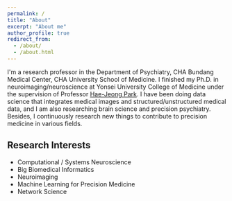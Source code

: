 ```yaml
---
permalink: /
title: "About"
excerpt: "About me"
author_profile: true
redirect_from: 
  - /about/
  - /about.html
---
```

I'm a research professor in the Department of Psychiatry, CHA Bundang Medical Center, CHA University School of Medicine.
I finished my Ph.D. in neuroimaging/neuroscience at Yonsei University College of Medicine under the supervision of Professor [Hae-Jeong Park](http://neuroimage.yonsei.ac.kr/). I have been doing data science that integrates medical images and structured/unstructured medical data, and I am also researching brain science and precision psychiatry. Besides, I continuously research new things to contribute to precision medicine in various fields.


## Research Interests
- Computational / Systems Neuroscience
- Big Biomedical Informatics
- Neuroimaging
- Machine Learning for Precision Medicine
- Network Science
